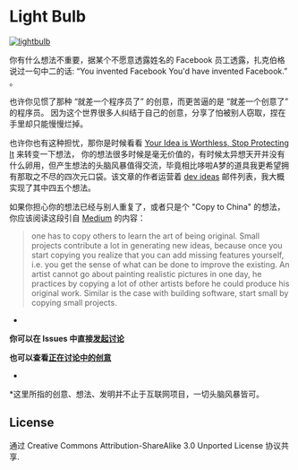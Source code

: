 # Light Bulb

[![lightbulb](https://ooo.0o0.ooo/2016/02/22/56caaebe8eec2.jpg)](https://dribbble.com/shots/188133-What-to-do-when-your-light-bulb-burns-out-in-the-night)

你有什么想法不重要，据某个不愿意透露姓名的 Facebook 员工透露，扎克伯格说过一句中二的话: “You invented Facebook You'd have invented Facebook.” 。

也许你见惯了那种 “就差一个程序员了” 的创意，而更苦逼的是 “就差一个创意了” 的程序员。
因为这个世界很多人纠结于自己的创意，分享了怕被别人窃取，捏在手里却只能慢慢烂掉。

也许你也有这种担忧，那你是时候看看 [Your Idea is Worthless, Stop Protecting It](https://medium.com/@rjun07a/your-idea-is-worthless-stop-protecting-it-c8b8ce46a8f2) 来转变一下想法，
你的想法很多时候是毫无价值的，有时候太异想天开并没有什么卵用，但产生想法的头脑风暴值得交流，毕竟相比哆啦A梦的道具我更希望拥有那取之不尽的四次元口袋。该文章的作者运营着 [dev ideas](https://devideas.github.io/) 邮件列表，我大概实现了其中四五个想法。

如果你担心你的想法已经与别人重复了，或者只是个 "Copy to China" 的想法，你应该阅读这段引自 [Medium](https://medium.com/@m_danish_s/from-empty-mind-to-endless-ideas-a8e377ff5a1f) 的内容：

>one has to copy others to learn the art of being original. Small projects contribute a lot in generating new ideas, because once you start copying you realize that you can add missing features yourself, i.e. you get the sense of what can be done to improve the existing. An artist cannot go about painting realistic pictures in one day, he practices by copying a lot of other artists before he could produce his original work. Similar is the case with building software, start small by copying small projects.

-

**你可以在 Issues 中直接[发起讨论](https://github.com/LightBulb/LightBulb/labels/idea)**

**也可以查看[正在讨论中的创意](https://github.com/LightBulb/LightBulb/labels/idea)**

-

*这里所指的创意、想法、发明并不止于互联网项目，一切头脑风暴皆可。

## License

通过 Creative Commons Attribution-ShareAlike 3.0 Unported License 协议共享.
